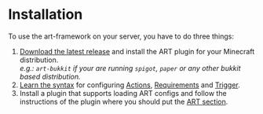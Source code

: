 # Installation

To use the art-framework on your server, you have to do three things:

1. [Download the latest release](https://github.com/art-framework/art-core/releases/latest) and install the ART plugin for your Minecraft distribution.  
   *e.g.: `art-bukkit` if your are running `spigot`, `paper` or any other bukkit based distribution.*
2. [Learn the syntax](syntax.md) for configuring [Actions](actions.md), [Requirements](requirements.md) and [Trigger](trigger.md).
3. Install a plugin that supports loading ART configs and follow the instructions of the plugin where you should put the [ART section](#art-config-syntax).
